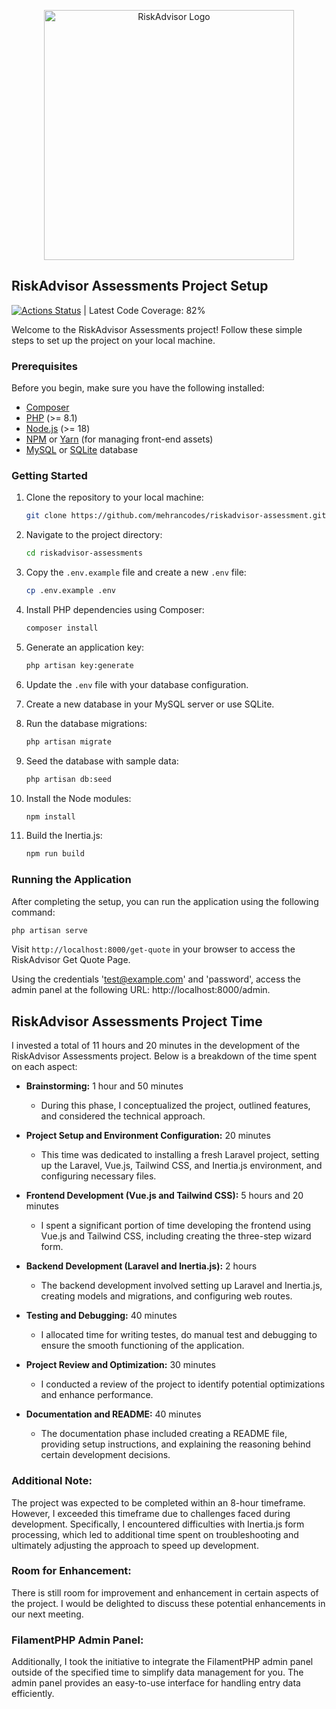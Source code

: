 <p align="center"><a href="https://riskadvisor.insure/" target="_blank"><img src="https://riskadvisor.insure/wp-content/uploads/2022/06/withoutTagline.png" width="400" alt="RiskAdvisor Logo"></a></p>

## RiskAdvisor Assessments Project Setup
[![Actions Status](https://github.com/mehrancodes/riskadvisor-assessment/actions/workflows/tests.yml/badge.svg?event=pull_request)](https://github.com/mehrancodes/riskadvisor-assessment/actions) | Latest Code Coverage: 82%

Welcome to the RiskAdvisor Assessments project! Follow these simple steps to set up the project on your local machine.

### Prerequisites

Before you begin, make sure you have the following installed:

- [Composer](https://getcomposer.org/)
- [PHP](https://www.php.net/) (>= 8.1)
- [Node.js](https://nodejs.org/) (>= 18)
- [NPM](https://www.npmjs.com/) or [Yarn](https://yarnpkg.com/) (for managing front-end assets)
- [MySQL](https://www.mysql.com/) or [SQLite](https://www.sqlite.org/) database

### Getting Started

1. Clone the repository to your local machine:

   ```bash
   git clone https://github.com/mehrancodes/riskadvisor-assessment.git
   ```

2. Navigate to the project directory:

   ```bash
   cd riskadvisor-assessments
   ```

3. Copy the `.env.example` file and create a new `.env` file:

   ```bash
   cp .env.example .env
   ```

4. Install PHP dependencies using Composer:

   ```bash
   composer install
   ```

5. Generate an application key:

   ```bash
   php artisan key:generate
   ```

6. Update the `.env` file with your database configuration.

7. Create a new database in your MySQL server or use SQLite.

8. Run the database migrations:

   ```bash
   php artisan migrate
   ```

9. Seed the database with sample data:

   ```bash
   php artisan db:seed
   ```

10. Install the Node modules:

    ```bash
    npm install
    ```
   
11. Build the Inertia.js:
    
    ```bash
    npm run build
    ```

### Running the Application

After completing the setup, you can run the application using the following command:

```bash
php artisan serve
```

Visit `http://localhost:8000/get-quote` in your browser to access the RiskAdvisor Get Quote Page.

Using the credentials 'test@example.com' and 'password', access the admin panel at the following URL: http://localhost:8000/admin.

## RiskAdvisor Assessments Project Time

I invested a total of 11 hours and 20 minutes in the development of the RiskAdvisor Assessments project. Below is a breakdown of the time spent on each aspect:

- **Brainstorming:** 1 hour and 50 minutes
    - During this phase, I conceptualized the project, outlined features, and considered the technical approach.

- **Project Setup and Environment Configuration:** 20 minutes
    - This time was dedicated to installing a fresh Laravel project, setting up the Laravel, Vue.js, Tailwind CSS, and Inertia.js environment, and configuring necessary files.

- **Frontend Development (Vue.js and Tailwind CSS):** 5 hours and 20 minutes
    - I spent a significant portion of time developing the frontend using Vue.js and Tailwind CSS, including creating the three-step wizard form.

- **Backend Development (Laravel and Inertia.js):** 2 hours
    - The backend development involved setting up Laravel and Inertia.js, creating models and migrations, and configuring web routes.

- **Testing and Debugging:** 40 minutes
    - I allocated time for writing testes, do manual test and debugging to ensure the smooth functioning of the application.

- **Project Review and Optimization:** 30 minutes
    - I conducted a review of the project to identify potential optimizations and enhance performance.

- **Documentation and README:** 40 minutes
    - The documentation phase included creating a README file, providing setup instructions, and explaining the reasoning behind certain development decisions.

### Additional Note:
The project was expected to be completed within an 8-hour timeframe. However, I exceeded this timeframe due to challenges faced during development. Specifically, I encountered difficulties with Inertia.js form processing, which led to additional time spent on troubleshooting and ultimately adjusting the approach to speed up development.

### Room for Enhancement:
There is still room for improvement and enhancement in certain aspects of the project. I would be delighted to discuss these potential enhancements in our next meeting.

### FilamentPHP Admin Panel:
Additionally, I took the initiative to integrate the FilamentPHP admin panel outside of the specified time to simplify data management for you. The admin panel provides an easy-to-use interface for handling entry data efficiently.
